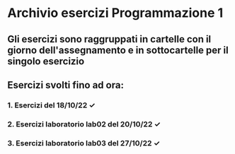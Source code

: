 # Archivio esercizi Programmazione 1

## Gli esercizi sono raggruppati in cartelle con il giorno dell'assegnamento e in sottocartelle per il singolo esercizio

## Esercizi svolti fino ad ora:

### 1. Esercizi del 18/10/22 ✓
### 2. Esercizi laboratorio lab02 del 20/10/22 ✓
### 3. Esercizi laboratorio lab03 del 27/10/22 ✓
